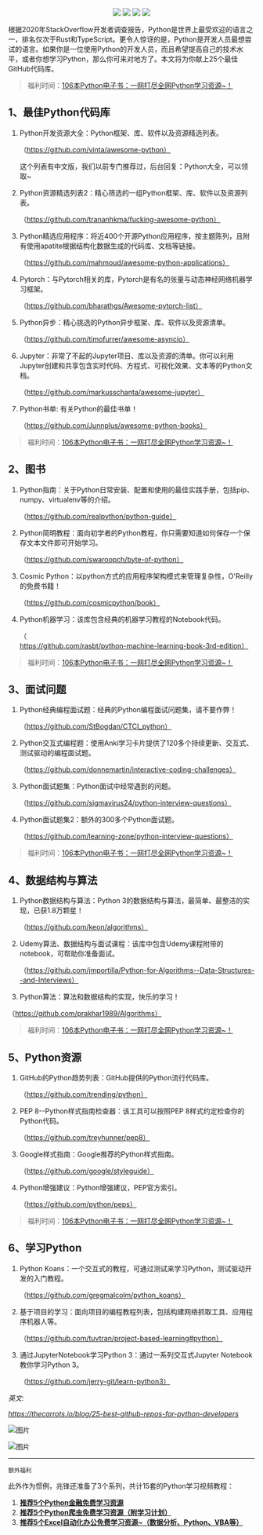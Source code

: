 <div align="center">
    <a href="https://github.com/zhaofeng092/python_auto_office"> <img src="https://badgen.net/badge/Github/%E7%A8%8B%E5%BA%8F%E5%91%98?icon=github&color=red"></a>
    <a href="http://t.cn/A6Gkrbzw"> <img src="https://badgen.net/badge/follow/%E5%85%AC%E4%BC%97%E5%8F%B7?icon=rss&color=green"></a>
    <a href="https://space.bilibili.com/259649365"> <img src="https://badgen.net/badge/pick/B%E7%AB%99?icon=dependabot&color=blue"></a>
    <a href="https://mp.weixin.qq.com/s/CadAaJUTUlXmTxJAjFUfPQ"> <img src="https://badgen.net/badge/join/%E4%BA%A4%E6%B5%81%E7%BE%A4?icon=atom&color=yellow"></a>
</div>



根据2020年StackOverflow开发者调查报告，Python是世界上最受欢迎的语言之一，排名仅次于Rust和TypeScript。更令人惊讶的是，Python是开发人员最想尝试的语言。如果你是一位使用Python的开发人员，而且希望提高自己的技术水平，或者你想学习Python，那么你可来对地方了。本文将为你献上25个最佳GitHub代码库。



> 福利时间：[106本Python电子书：一网打尽全网Python学习资源~！](http://mp.weixin.qq.com/s?__biz=MzUzNTc5NjA4NQ==&mid=2247488524&idx=1&sn=1556474b8662b8497efa87a3fd116dc7&chksm=fa815416cdf6dd0005e672eeca0a99d7d9ca520c291d80abf32652acce4e0e91e23253b0d1b6#rd)



## **1、最佳Python代码库**



1. Python开发资源大全：Python框架、库、软件以及资源精选列表。

   （https://github.com/vinta/awesome-python）

   

   这个列表有中文版，我们以前专门推荐过，后台回复：Python大全，可以领取~

   

2. Python资源精选列表2：精心筛选的一组Python框架、库、软件以及资源列表。

   （https://github.com/trananhkma/fucking-awesome-python）

   

3. Python精选应用程序：将近400个开源Python应用程序，按主题陈列，且附有使用apatite根据结构化数据生成的代码库、文档等链接。

   （https://github.com/mahmoud/awesome-python-applications）

   

4. Pytorch：与Pytorch相关的库，Pytorch是有名的张量与动态神经网络机器学习框架。

   （https://github.com/bharathgs/Awesome-pytorch-list）

   

5. Python异步：精心挑选的Python异步框架、库、软件以及资源清单。

   （https://github.com/timofurrer/awesome-asyncio）

   

6. Jupyter：非常了不起的Jupyter项目、库以及资源的清单。你可以利用Jupyter创建和共享包含实时代码、方程式、可视化效果、文本等的Python文档。

   （https://github.com/markusschanta/awesome-jupyter）

   

7. Python书单: 有关Python的最佳书单！

   （https://github.com/Junnplus/awesome-python-books）



> 福利时间：[106本Python电子书：一网打尽全网Python学习资源~！](http://mp.weixin.qq.com/s?__biz=MzUzNTc5NjA4NQ==&mid=2247488524&idx=1&sn=1556474b8662b8497efa87a3fd116dc7&chksm=fa815416cdf6dd0005e672eeca0a99d7d9ca520c291d80abf32652acce4e0e91e23253b0d1b6#rd)



## **2、图书**



1. Python指南：关于Python日常安装、配置和使用的最佳实践手册，包括pip、numpy、virtualenv等的介绍。

   （https://github.com/realpython/python-guide）

   

2. Python简明教程：面向初学者的Python教程，你只需要知道如何保存一个保存文本文件即可开始学习。

   （https://github.com/swaroopch/byte-of-python）

   

3. Cosmic Python：以python方式的应用程序架构模式来管理复杂性，O'Reilly的免费书籍！

   （https://github.com/cosmicpython/book）

   

4. Python机器学习：该库包含经典的机器学习教程的Notebook代码。

   （https://github.com/rasbt/python-machine-learning-book-3rd-edition）

   

> 福利时间：[106本Python电子书：一网打尽全网Python学习资源~！](http://mp.weixin.qq.com/s?__biz=MzUzNTc5NjA4NQ==&mid=2247488524&idx=1&sn=1556474b8662b8497efa87a3fd116dc7&chksm=fa815416cdf6dd0005e672eeca0a99d7d9ca520c291d80abf32652acce4e0e91e23253b0d1b6#rd)



## **3、面试问题**



1. Python经典编程面试题：经典的Python编程面试问题集，请不要作弊！

   （https://github.com/StBogdan/CTCI_python）

   

2. Python交互式编程题：使用Anki学习卡片提供了120多个持续更新、交互式、测试驱动的编程面试题。

   （https://github.com/donnemartin/interactive-coding-challenges）

   

3. Python面试题集：Python面试中经常遇到的问题。

   （https://github.com/sigmavirus24/python-interview-questions）

   

4. Python面试题集2：额外的300多个Python面试题。

   （https://github.com/learning-zone/python-interview-questions）

   

> 福利时间：[106本Python电子书：一网打尽全网Python学习资源~！](http://mp.weixin.qq.com/s?__biz=MzUzNTc5NjA4NQ==&mid=2247488524&idx=1&sn=1556474b8662b8497efa87a3fd116dc7&chksm=fa815416cdf6dd0005e672eeca0a99d7d9ca520c291d80abf32652acce4e0e91e23253b0d1b6#rd)



## **4、数据结构与算法**



1. Python数据结构与算法：Python 3的数据结构与算法，最简单、最整洁的实现，已获1.8万颗星！

   （https://github.com/keon/algorithms）

   

2. Udemy算法、数据结构与面试课程：该库中包含Udemy课程附带的notebook，可帮助你准备面试。

   （https://github.com/jmportilla/Python-for-Algorithms--Data-Structures--and-Interviews）

   

3.  Python算法：算法和数据结构的实现，快乐的学习！

   （https://github.com/prakhar1989/Algorithms）

> 福利时间：[106本Python电子书：一网打尽全网Python学习资源~！](http://mp.weixin.qq.com/s?__biz=MzUzNTc5NjA4NQ==&mid=2247488524&idx=1&sn=1556474b8662b8497efa87a3fd116dc7&chksm=fa815416cdf6dd0005e672eeca0a99d7d9ca520c291d80abf32652acce4e0e91e23253b0d1b6#rd)

## **5、Python资源**



1. GitHub的Python趋势列表：GitHub提供的Python流行代码库。

   （https://github.com/trending/python）

   

2. PEP 8--Python样式指南检查器：该工具可以按照PEP 8样式约定检查你的Python代码。

   （https://github.com/treyhunner/pep8）

   

3. Google样式指南：Google推荐的Python样式指南。

   （https://github.com/google/styleguide）

   

4. Python增强建议：Python增强建议，PEP官方索引。

   （https://github.com/python/peps）

> 福利时间：[106本Python电子书：一网打尽全网Python学习资源~！](http://mp.weixin.qq.com/s?__biz=MzUzNTc5NjA4NQ==&mid=2247488524&idx=1&sn=1556474b8662b8497efa87a3fd116dc7&chksm=fa815416cdf6dd0005e672eeca0a99d7d9ca520c291d80abf32652acce4e0e91e23253b0d1b6#rd)

## **6、学习Python**



1. Python Koans：一个交互式的教程，可通过测试来学习Python，测试驱动开发的入门教程。

   （https://github.com/gregmalcolm/python_koans）

   

2. 基于项目的学习：面向项目的编程教程列表，包括构建网络抓取工具、应用程序机器人等。

   （https://github.com/tuvtran/project-based-learning#python）

   

3. 通过JupyterNotebook学习Python 3：通过一系列交互式Jupyter Notebook教你学习Python 3。

   （https://github.com/jerry-git/learn-python3）

*英文:*

*https://thecarrots.io/blog/25-best-github-repos-for-python-developers*



![图片](https://mmbiz.qpic.cn/mmbiz_gif/8iadiaKXL1pr1kKhjnwZoia8iatR1LozWG68Doh4h3v8jhHC4mhBXwicPPQFuickjCXQnR4Uibiam9DdudU6YDKSxg59OA/640?wx_fmt=gif&tp=webp&wxfrom=5&wx_lazy=1)

![图片](https://mmbiz.qpic.cn/mmbiz_jpg/SAHDhZ6pPOibgo7Ze5JAPiaYYmteOo95fwpiacvSnibzVmNVCEN6fbfgaDKGHNlMZ6aFiaGjuCfr4ekng7mlfUaCWyg/640?wx_fmt=jpeg&tp=webp&wxfrom=5&wx_lazy=1&wx_co=1)



------

```
额外福利
```



此外作为惯例，兆锋还准备了3个系列，共计15套的Python学习视频教程：



1. **[推荐5个Python金融免费学习资源](http://mp.weixin.qq.com/s?__biz=MzI2Nzg5MjgyNg==&mid=2247485981&idx=1&sn=c671b456615c7d8b0bb3294d56da028d&chksm=eaf6ab28dd81223ee0b952371b04d5ca0cc301a113e7c52abd289ae77879c0d56ebaeaf2d757&scene=21#wechat_redirect)**
2. **[推荐5个Python爬虫免费学习资源（附学习计划）](http://mp.weixin.qq.com/s?__biz=MzI2Nzg5MjgyNg==&mid=2247485933&idx=1&sn=3b62430606947be379c55325888d56ee&chksm=eaf6a8d8dd8121ce17462eab3a4a436327166c731f99339dee1b157e7e026d8e2a874d08feea&scene=21#wechat_redirect)**
3. **[推荐5个Excel自动化办公免费学习资源~（数据分析、Python、VBA等）](http://mp.weixin.qq.com/s?__biz=MzI2Nzg5MjgyNg==&mid=2247486060&idx=1&sn=d659e07f6f720130e5e58ba43be4cb4d&chksm=eaf6ab59dd81224f148f798639c5995a8ab24620a00869231598ee31249e7f827d3b1055f5e3&scene=21#wechat_redirect)**